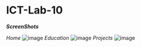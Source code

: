 # ICT-Lab-10 
_**ScreenShots**_

_Home_
![image](https://github.com/bscs23118/ICT-Lab-1/assets/149463393/2cd43f91-58bd-4b64-a04a-e4c26b75ba70)
_Education_
![image](https://github.com/bscs23118/ICT-Lab-1/assets/149463393/e5466535-a89b-4dda-8c3d-3498686780ee)
_Projects_
![image](https://github.com/bscs23118/ICT-Lab-1/assets/149463393/54c2c14d-51cc-4678-b79a-06e403d935f4)

